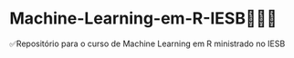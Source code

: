 # Machine-Learning-em-R-IESB👩🏼‍💻
✅Repositório para o curso de Machine Learning em R ministrado no IESB
